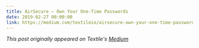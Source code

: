 ```yaml
---
title: AirSecure — Own Your One-Time Passwords
date: 2019-02-27 00:00:00
link: https://medium.com/textileio/airsecure-own-your-one-time-passwords-a65efd612dc6
---
```


*This post originally appeared on Textile's [Medium](https://medium.com/textileio/airsecure-own-your-one-time-passwords-a65efd612dc6)*
